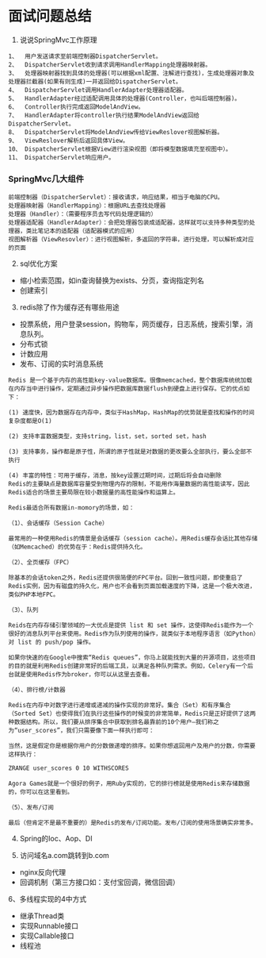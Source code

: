 # 面试问题总结

1. 说说SpringMvc工作原理

```
1、  用户发送请求至前端控制器DispatcherServlet。
2、  DispatcherServlet收到请求调用HandlerMapping处理器映射器。
3、  处理器映射器找到具体的处理器(可以根据xml配置、注解进行查找)，生成处理器对象及处理器拦截器(如果有则生成)一并返回给DispatcherServlet。
4、  DispatcherServlet调用HandlerAdapter处理器适配器。
5、  HandlerAdapter经过适配调用具体的处理器(Controller，也叫后端控制器)。
6、  Controller执行完成返回ModelAndView。
7、  HandlerAdapter将controller执行结果ModelAndView返回给DispatcherServlet。
8、  DispatcherServlet将ModelAndView传给ViewReslover视图解析器。
9、  ViewReslover解析后返回具体View。
10、 DispatcherServlet根据View进行渲染视图（即将模型数据填充至视图中）。
11、 DispatcherServlet响应用户。
```

### SpringMvc几大组件

```
前端控制器（DispatcherServlet）：接收请求，响应结果，相当于电脑的CPU。
处理器映射器（HandlerMapping）：根据URL去查找处理器
处理器（Handler）：（需要程序员去写代码处理逻辑的）
处理器适配器（HandlerAdapter）：会把处理器包装成适配器，这样就可以支持多种类型的处理器，类比笔记本的适配器（适配器模式的应用）
视图解析器（ViewResovler）：进行视图解析，多返回的字符串，进行处理，可以解析成对应的页面
```

2. sql优化方案

* 缩小检索范围，如in查询替换为exists、分页，查询指定列名
* 创建索引

3. redis除了作为缓存还有哪些用途
* 投票系统，用户登录session，购物车，网页缓存，日志系统，搜索引擎，消息队列。
* 分布式锁
* 计数应用
* 发布、订阅的实时消息系统

```
Redis 是一个基于内存的高性能key-value数据库。很像memcached，整个数据库统统加载在内存当中进行操作，定期通过异步操作把数据库数据flush到硬盘上进行保存。它的优点如下：

(1) 速度快，因为数据存在内存中，类似于HashMap，HashMap的优势就是查找和操作的时间复杂度都是O(1)

(2) 支持丰富数据类型，支持string，list，set，sorted set，hash

(3) 支持事务，操作都是原子性，所谓的原子性就是对数据的更改要么全部执行，要么全部不执行

(4) 丰富的特性：可用于缓存，消息，按key设置过期时间，过期后将会自动删除
Redis的主要缺点是数据库容量受到物理内存的限制，不能用作海量数据的高性能读写，因此Redis适合的场景主要局限在较小数据量的高性能操作和运算上。

Redis最适合所有数据in-momory的场景，如：

（1）、会话缓存（Session Cache）

最常用的一种使用Redis的情景是会话缓存（session cache）。用Redis缓存会话比其他存储（如Memcached）的优势在于：Redis提供持久化。

（2）、全页缓存（FPC）

除基本的会话token之外，Redis还提供很简便的FPC平台。回到一致性问题，即使重启了Redis实例，因为有磁盘的持久化，用户也不会看到页面加载速度的下降，这是一个极大改进，类似PHP本地FPC。

（3）、队列

Reids在内存存储引擎领域的一大优点是提供 list 和 set 操作，这使得Redis能作为一个很好的消息队列平台来使用。Redis作为队列使用的操作，就类似于本地程序语言（如Python）对 list 的 push/pop 操作。

如果你快速的在Google中搜索“Redis queues”，你马上就能找到大量的开源项目，这些项目的目的就是利用Redis创建非常好的后端工具，以满足各种队列需求。例如，Celery有一个后台就是使用Redis作为broker，你可以从这里去查看。

（4）、排行榜/计数器

Redis在内存中对数字进行递增或递减的操作实现的非常好。集合（Set）和有序集合（Sorted Set）也使得我们在执行这些操作的时候变的非常简单，Redis只是正好提供了这两种数据结构。所以，我们要从排序集合中获取到排名最靠前的10个用户–我们称之为“user_scores”，我们只需要像下面一样执行即可：

当然，这是假定你是根据你用户的分数做递增的排序。如果你想返回用户及用户的分数，你需要这样执行：

ZRANGE user_scores 0 10 WITHSCORES

Agora Games就是一个很好的例子，用Ruby实现的，它的排行榜就是使用Redis来存储数据的，你可以在这里看到。

（5）、发布/订阅

最后（但肯定不是最不重要的）是Redis的发布/订阅功能。发布/订阅的使用场景确实非常多。
```

4. Spring的Ioc、Aop、DI

5. 访问域名a.com跳转到b.com

* nginx反向代理
* 回调机制（第三方接口如：支付宝回调，微信回调）

6、多线程实现的4中方式

* 继承Thread类
* 实现Runnable接口
* 实现Callable接口
* 线程池

